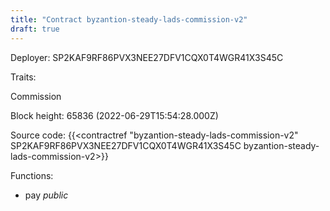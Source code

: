 ```yaml
---
title: "Contract byzantion-steady-lads-commission-v2"
draft: true
---
```

Deployer: SP2KAF9RF86PVX3NEE27DFV1CQX0T4WGR41X3S45C

Traits:
 
Commission


Block height: 65836 (2022-06-29T15:54:28.000Z)

Source code: {{<contractref "byzantion-steady-lads-commission-v2" SP2KAF9RF86PVX3NEE27DFV1CQX0T4WGR41X3S45C byzantion-steady-lads-commission-v2>}}

Functions:

* pay _public_
